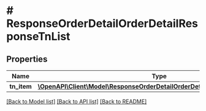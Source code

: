 # # ResponseOrderDetailOrderDetailResponseTnList

## Properties

Name | Type | Description | Notes
------------ | ------------- | ------------- | -------------
**tn_item** | [**\OpenAPI\Client\Model\ResponseOrderDetailOrderDetailResponseTnListTnItem[]**](ResponseOrderDetailOrderDetailResponseTnListTnItem.md) |  | [optional]

[[Back to Model list]](../../README.md#models) [[Back to API list]](../../README.md#endpoints) [[Back to README]](../../README.md)
